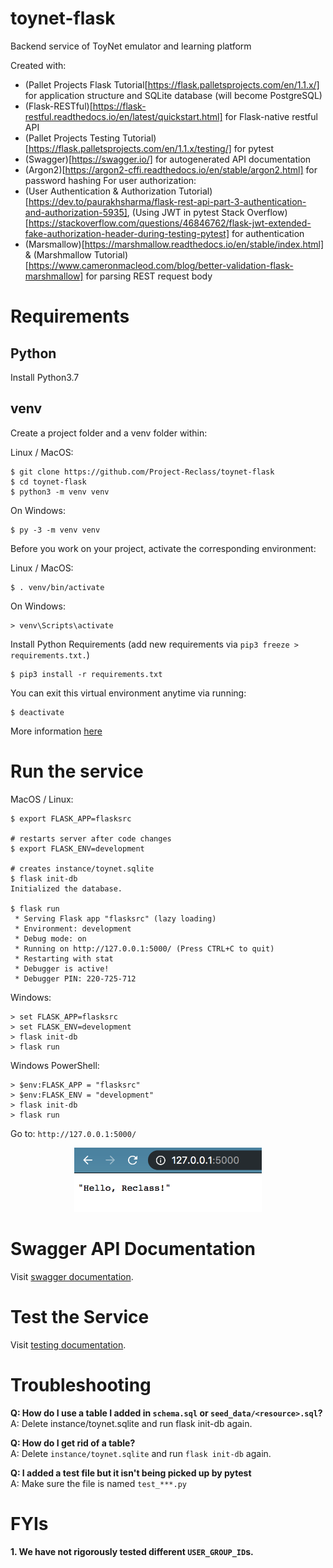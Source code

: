# toynet-flask
Backend service of ToyNet emulator and learning platform

Created with:
- (Pallet Projects Flask Tutorial[https://flask.palletsprojects.com/en/1.1.x/] for application structure and SQLite database (will become PostgreSQL)
- (Flask-RESTful)[https://flask-restful.readthedocs.io/en/latest/quickstart.html] for Flask-native restful API
- (Pallet Projects Testing Tutorial)[https://flask.palletsprojects.com/en/1.1.x/testing/] for pytest
- (Swagger)[https://swagger.io/] for autogenerated API documentation
- (Argon2)[https://argon2-cffi.readthedocs.io/en/stable/argon2.html] for password hashing
For user authorization:
- (User Authentication & Authorization Tutorial)[https://dev.to/paurakhsharma/flask-rest-api-part-3-authentication-and-authorization-5935], (Using JWT in pytest Stack Overflow)[https://stackoverflow.com/questions/46846762/flask-jwt-extended-fake-authorization-header-during-testing-pytest] for authentication
- (Marsmallow)[https://marshmallow.readthedocs.io/en/stable/index.html] & (Marshmallow Tutorial)[https://www.cameronmacleod.com/blog/better-validation-flask-marshmallow] for parsing REST request body

# Requirements

## Python

Install Python3.7

## venv
Create a project folder and a venv folder within:

Linux / MacOS:
```
$ git clone https://github.com/Project-Reclass/toynet-flask
$ cd toynet-flask
$ python3 -m venv venv
```

On Windows:
```
$ py -3 -m venv venv
```

Before you work on your project, activate the corresponding environment:

Linux / MacOS:
```
$ . venv/bin/activate
```

On Windows:
```
> venv\Scripts\activate
```

Install Python Requirements (add new requirements via `pip3 freeze > requirements.txt.`)
```
$ pip3 install -r requirements.txt
```

You can exit this virtual environment anytime via running:
```
$ deactivate
```

More information [here](https://docs.python.org/3/library/venv.html)

# Run the service

MacOS / Linux:
```
$ export FLASK_APP=flasksrc

# restarts server after code changes
$ export FLASK_ENV=development

# creates instance/toynet.sqlite
$ flask init-db 
Initialized the database.

$ flask run
 * Serving Flask app "flasksrc" (lazy loading)
 * Environment: development
 * Debug mode: on
 * Running on http://127.0.0.1:5000/ (Press CTRL+C to quit)
 * Restarting with stat
 * Debugger is active!
 * Debugger PIN: 220-725-712
 ```

Windows:
```
> set FLASK_APP=flasksrc
> set FLASK_ENV=development
> flask init-db
> flask run
```

Windows PowerShell:
```
> $env:FLASK_APP = "flasksrc"
> $env:FLASK_ENV = "development"
> flask init-db
> flask run
```

Go to: `http://127.0.0.1:5000/`
<p align="center"> <kbd> <img src="documentation/images/hello-reclass.png" width="300" /> </kbd> </p>

# Swagger API Documentation

Visit [swagger documentation](documentation/swagger.md).

# Test the Service

Visit [testing documentation](documentation/testing.md).

# Troubleshooting

**Q: How do I use a table I added in `schema.sql` or `seed_data/<resource>.sql`?**<br/>
A: Delete instance/toynet.sqlite and run flask init-db again.

**Q: How do I get rid of a table?**<br/>
A: Delete `instance/toynet.sqlite` and run `flask init-db` again.

**Q: I added a test file but it isn't being picked up by pytest**<br/>
A: Make sure the file is named `test_***.py`

# FYIs

**1. We have not rigorously tested different `USER_GROUP_ID`s.**
